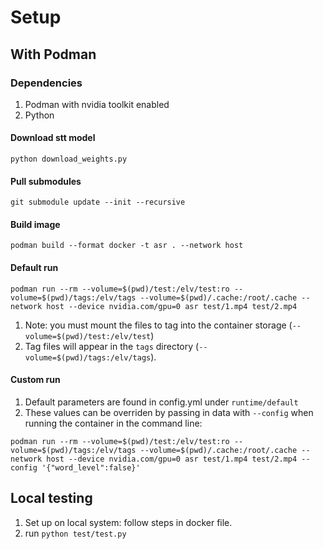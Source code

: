 # Setup

## With Podman

### Dependencies
1. Podman with nvidia toolkit enabled
2. Python

#### Download stt model
`python download_weights.py`

#### Pull submodules
`git submodule update --init --recursive`

#### Build image
`podman build --format docker -t asr . --network host`

#### Default run
```
podman run --rm --volume=$(pwd)/test:/elv/test:ro --volume=$(pwd)/tags:/elv/tags --volume=$(pwd)/.cache:/root/.cache --network host --device nvidia.com/gpu=0 asr test/1.mp4 test/2.mp4
```

1. Note: you must mount the files to tag into the container storage (`--volume=$(pwd)/test:/elv/test`)
2. Tag files will appear in the `tags` directory (`--volume=$(pwd)/tags:/elv/tags`). 

#### Custom run

1. Default parameters are found in config.yml under `runtime/default`
2. These values can be overriden by passing in data with `--config` when running the container in the command line:

```
podman run --rm --volume=$(pwd)/test:/elv/test:ro --volume=$(pwd)/tags:/elv/tags --volume=$(pwd)/.cache:/root/.cache --network host --device nvidia.com/gpu=0 asr test/1.mp4 test/2.mp4 --config '{"word_level":false}'
```

## Local testing

1. Set up on local system: follow steps in docker file. 
2. run `python test/test.py`
